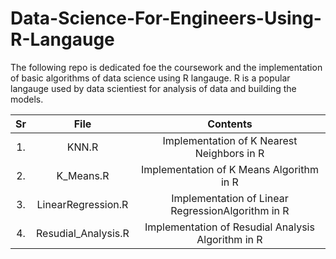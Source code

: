 # Data-Science-For-Engineers-Using-R-Langauge

The following repo is dedicated foe the coursework and the implementation of basic algorithms of data science using R langauge.
R is a popular langauge used by data scientiest for analysis of data and building the models.


| Sr | File |  Contents|
|:---:|:----:|:-----------:|
|1.| KNN.R |Implementation of K Nearest Neighbors in R|
|2.| K_Means.R |Implementation of K Means Algorithm in R|
|3.| LinearRegression.R |Implementation of Linear RegressionAlgorithm in R|
|4.| Resudial_Analysis.R |Implementation of Resudial Analysis Algorithm in R|

